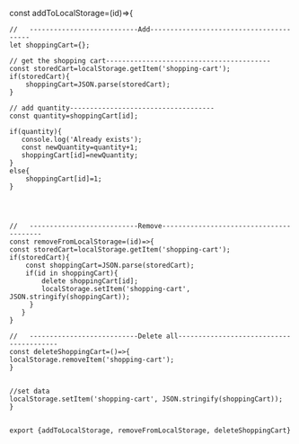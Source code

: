 const addToLocalStorage=(id)=>{

    //   ---------------------------Add----------------------------------------
    let shoppingCart={};

    // get the shopping cart-----------------------------------------
    const storedCart=localStorage.getItem('shopping-cart');
    if(storedCart){
        shoppingCart=JSON.parse(storedCart);
    }

    // add quantity------------------------------------
    const quantity=shoppingCart[id];
    
    if(quantity){
       console.log('Already exists');
       const newQuantity=quantity+1;
       shoppingCart[id]=newQuantity;
    }
    else{
        shoppingCart[id]=1;
    }




    //   ---------------------------Remove----------------------------------------
    const removeFromLocalStorage=(id)=>{
    const storedCart=localStorage.getItem('shopping-cart');
    if(storedCart){
        const shoppingCart=JSON.parse(storedCart);
        if(id in shoppingCart){
            delete shoppingCart[id];
            localStorage.setItem('shopping-cart', JSON.stringify(shoppingCart));
         }
       }
    }

    //   ---------------------------Delete all----------------------------------------
    const deleteShoppingCart=()=>{
    localStorage.removeItem('shopping-cart');
    }
    

    //set data
    localStorage.setItem('shopping-cart', JSON.stringify(shoppingCart));
    }


    export {addToLocalStorage, removeFromLocalStorage, deleteShoppingCart}
